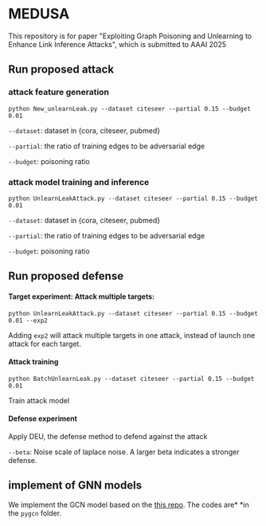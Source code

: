 # MEDUSA
 
This repository is for paper "Exploiting Graph Poisoning and Unlearning to Enhance Link Inference Attacks", which is submitted to AAAI 2025

## Run proposed attack
### attack feature generation

`python New_unlearnLeak.py --dataset citeseer --partial 0.15 --budget 0.01`

`--dataset`: dataset in {cora, citeseer, pubmed}

`--partial`: the ratio of training edges to be adversarial edge

`--budget`: poisoning ratio

### attack model training and inference

`python UnlearnLeakAttack.py --dataset citeseer --partial 0.15 --budget 0.01`

`--dataset`: dataset in {cora, citeseer, pubmed}

`--partial`: the ratio of training edges to be adversarial edge

`--budget`: poisoning ratio

## Run proposed defense

#### Target experiment: Attack multiple targets:

`python UnlearnLeakAttack.py --dataset citeseer --partial 0.15 --budget 0.01 --exp2`

Adding `exp2` will attack multiple targets in one attack, instead of launch one attack for each target.

#### Attack training

`python BatchUnlearnLeak.py --dataset citeseer --partial 0.15 --budget 0.01`

Train attack model

#### Defense experiment

Apply DEU, the defense method to defend against the attack

`--beta`: Noise scale of laplace noise. A larger beta indicates a stronger defense.

## implement of GNN models
We implement the GCN model based on the [this repo](https://github.com/tkipf/pygcn). The codes are* *in the `pygcn` folder.